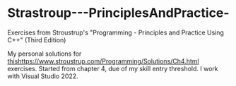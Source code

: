 # Strastroup---PrinciplesAndPractice-
Exercises from Stroustrup's "Programming - Principles and Practice Using C++" (Third Edition)


My personal solutions for [this](https://www.stroustrup.com/Programming/Solutions/Ch4.html)https://www.stroustrup.com/Programming/Solutions/Ch4.html exercises.
Started from chapter 4, due of my skill entry threshold.
I work with Visual Studio 2022.
